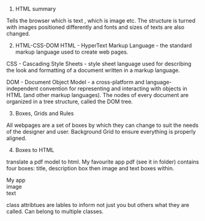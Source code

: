 1. HTML summary 

Tells the browser which is text , which is image etc. 
The structure is turned with images positioned differently and fonts and sizes of texts are also changed. 

2. HTML-CSS-DOM
HTML - HyperText Markup Language - the standard markup language used to create web pages.


CSS - Cascading Style Sheets - style sheet language used for describing the look and formatting of a document written in a markup language.

DOM - Document Object Model - a cross-platform and language-independent convention for representing and interacting with objects in HTML (and other markup languages). 
The nodes of every document are organized in a tree structure, called the DOM tree.

3. Boxes, Grids and Rules


All webpages are a set of boxes by which they can change to suit the needs of the designer and user. 
Background Grid to ensure everything is properly aligned. 

4. Boxes to HTML

translate a pdf model to html. 
My favourite app pdf (see it in folder) contains four boxes: title, description box then  image and text boxes within. 
<div class="title"> My app </div>
<div class="app"> </div>
  <div class="screenshot"> image </div>
  <div class="description"> text </div>
</div>

class attribtues are lables to inform not just you but others what they are called. 
Can belong to multiple classes. 

